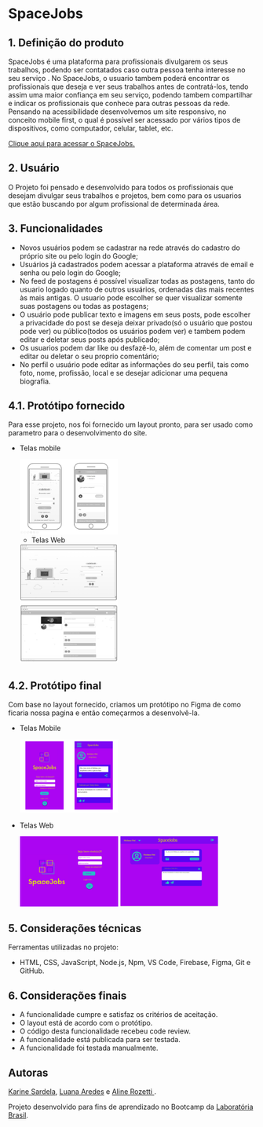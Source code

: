 # SpaceJobs


## 1. Definição do produto
SpaceJobs é uma plataforma para profissionais divulgarem os seus trabalhos, podendo ser contatados caso outra pessoa tenha interesse no seu serviço . No SpaceJobs, o usuario tambem poderá encontrar os profissionais que deseja e ver seus trabalhos antes de contratá-los, tendo assim uma maior confiança em seu serviço, podendo tambem compartilhar e indicar os profissionais que conhece para outras pessoas da rede. Pensando na acessibilidade desenvolvemos um site responsivo, no conceito mobile first, o qual é possível ser acessado por vários tipos de dispositivos, como computador, celular, tablet, etc.

 [Clique aqui para acessar o SpaceJobs.](link/)

## 2. Usuário

O Projeto foi pensado e desenvolvido para todos os profissionais que desejam divulgar seus trabalhos e projetos, bem como para os usuarios que estão buscando por algum profissional de determinada área. 

## 3. Funcionalidades
* Novos usuários podem se cadastrar na rede através do cadastro do próprio site ou pelo login do Google;
* Usuários já cadastrados podem acessar a plataforma através de email e senha ou pelo login do Google;
* No feed de postagens é possível visualizar todas as postagens, tanto do usuario logado quanto de outros usuários, ordenadas das mais recentes às mais antigas. O usuario pode escolher se quer visualizar somente suas postagens ou todas as postagens;
* O usuário pode publicar texto e imagens em seus posts, pode escolher a privacidade do post se deseja deixar privado(só o usuário que postou pode ver) ou público(todos os usuários podem ver) e tambem podem editar e deletar seus posts após publicado;
* Os usuarios podem dar like ou desfazê-lo, além de comentar um post e editar ou deletar o seu proprio comentário;
* No perfil o usuário pode editar as informações do seu perfil, tais como foto, nome, profissão, local e se desejar adicionar uma pequena biografia.

## 4.1.  Protótipo fornecido
Para esse projeto, nos foi fornecido um layout pronto, para ser usado como parametro para o desenvolvimento do site.

* Telas mobile 

  <img src="./public/img/layoutMobile.png" alt="" width="200px">

  * Telas Web

  <img src="./public/img/layoutWeb.png" alt="" width="200px">

## 4.2. Protótipo final
Com base no layout fornecido, criamos um protótipo no Figma de como ficaria nossa pagina e então começarmos a desenvolvê-la. 


* Telas Mobile

  <img src="./public/img/Slide1.PNG" alt="" width="200px">

* Telas Web

  <img src="./public/img/Desktop - 2.png" alt="" width="200px">
  <img src="./public/img/Desktop - 1.png" alt="" width="200px">



## 5. Considerações técnicas

Ferramentas utilizadas no projeto:

* HTML, CSS, JavaScript, Node.js, Npm, VS Code, Firebase, Figma, Git e GitHub.


## 6. Considerações finais

* A funcionalidade cumpre e satisfaz os critérios de aceitação.
* O layout está de acordo com o protótipo.
* O código desta funcionalidade recebeu code review.
* A funcionalidade está publicada para ser testada.
* A funcionalidade foi testada manualmente.

## Autoras

[Karine Sardela](https://github.com/kfsardela), [Luana Aredes](https://github.com/luana-aredes) e [Aline Rozetti ](https://github.com/alinerozetti).

Projeto desenvolvido para fins de aprendizado no Bootcamp da [Laboratória Brasil](https://www.laboratoria.la/br). 



